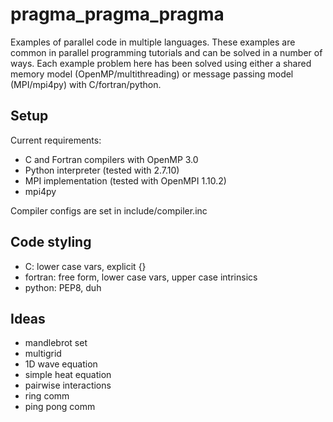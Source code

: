 # pragma_pragma_pragma
Examples of parallel code in multiple languages.
These examples are common in parallel programming tutorials and can be solved in a number of ways.
Each example problem here has been solved using either a shared memory model (OpenMP/multithreading) or message passing model (MPI/mpi4py) with C/fortran/python.

## Setup
Current requirements:
- C and Fortran compilers with OpenMP 3.0
- Python interpreter (tested with 2.7.10)
- MPI implementation (tested with OpenMPI 1.10.2)
- mpi4py

Compiler configs are set in include/compiler.inc

## Code styling
- C: lower case vars, explicit {}
- fortran: free form, lower case vars, upper case intrinsics
- python: PEP8, duh

## Ideas
- mandlebrot set
- multigrid
- 1D wave equation
- simple heat equation
- pairwise interactions
- ring comm
- ping pong comm